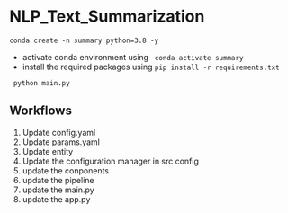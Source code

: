 # NLP_Text_Summarization

```
conda create -n summary python=3.8 -y
```
- activate conda environment using
  ``` conda activate summary```
- install the required packages using
```pip install -r requirements.txt```

``` python main.py```

## Workflows

1. Update config.yaml
2. Update params.yaml
3. Update entity
4. Update the configuration manager in src config
5. update the conponents
6. update the pipeline
7. update the main.py
8. update the app.py